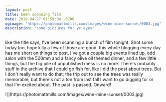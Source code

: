 ```yaml
---
layout: post
title: been scanning film
date: 2018-04-27 01:59:04 -0700
ogimage: "https://photomattmills.com/images/wine-mine-sunset/0003.jpg"
description: "some pictures for yr eyes"
---
```


like the title says, I've been scanning a bunch of film tonight. Shot some today too, hopefully a few of those are good. this whole blogging every day has me short on things to post. I've got a couple big events lined up, odd salon with the 500mm and a fancy olive oil themed dinner, and a few little things, but the big pile of unpublished mess is no more. There's probably stuff in the archive that I could go fish for, like I did the post about trees. But I don't really want to do that; the trip out to see the trees was really memorable, but there's not a ton from last fall I want to go digging for or that I'm excited about. The past is passed. Onward!

<span style="display:block;" class="center">
  ![](https://photomattmills.com/images/wine-mine-sunset/0003.jpg)
<span class="caption"></span>
</span>
